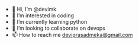 - 👋 Hi, I’m @devimk
- 👀 I’m interested in coding
- 🌱 I’m currently learning python
- 💞️ I’m looking to collaborate on devops
- 📫 How to reach me deviprasadmeka@gmail.com

<!---
devimk/devimk is a ✨ special ✨ repository because its `README.md` (this file) appears on your GitHub profile.
You can click the Preview link to take a look at your changes.
--->
